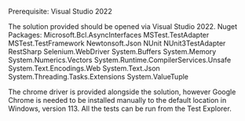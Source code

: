 Prerequisite:
Visual Studio 2022

The solution provided should be opened via Visual Studio 2022. Nuget Packages:
Microsoft.Bcl.AsyncInterfaces
MSTest.TestAdapter
MSTest.TestFramework
Newtonsoft.Json
NUnit
NUnit3TestAdapter
RestSharp
Selenium.WebDriver
System.Buffers
System.Memory
System.Numerics.Vectors
System.Runtime.CompilerServices.Unsafe
System.Text.Encodings.Web
System.Text.Json
System.Threading.Tasks.Extensions
System.ValueTuple

The chrome driver is provided alongside the solution, however Google Chrome is needed to be installed manually to the default location in Windows, version 113.
All the tests can be run from the Test Explorer.
